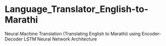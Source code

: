 # Language_Translator_English-to-Marathi
Neural Machine Translation (Translating English to Marathi) using Encoder-Decoder LSTM Neural Network Architecture
